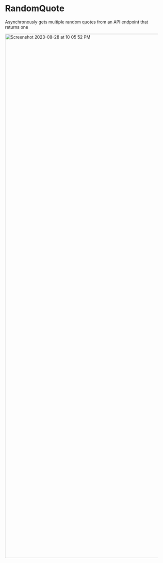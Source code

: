 # RandomQuote
Asynchronously gets multiple random quotes from an API endpoint that returns one  

<img width="1728" alt="Screenshot 2023-08-28 at 10 05 52 PM" src="https://github.com/MwaiBanda/WPRK-MultiPlatform/assets/49708426/d57f456b-ddef-4f33-9328-7af96a9750b7">
